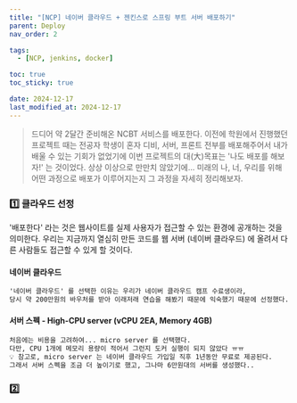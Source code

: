```yaml
---
title: "[NCP] 네이버 클라우드 + 젠킨스로 스프링 부트 서버 배포하기"
parent: Deploy
nav_order: 2

tags:
  - [NCP, jenkins, docker]

toc: true
toc_sticky: true

date: 2024-12-17
last_modified_at: 2024-12-17
---
```


>드디어 약 2달간 준비해온 NCBT 서비스를 배포한다. 이전에 학원에서 진행했던 프로젝트 때는 전공자 학생이 혼자 디비, 서버, 프론트 전부를 배포해주어서 내가 배울 수 있는 기회가 없었기에 이번 프로젝트의 대(大)목표는 '나도 배포를 해보자!' 는 것이었다. 상상 이상으로 만만치 않았기에... 미래의 나, 너, 우리를 위해 어떤 과정으로 배포가 이루어지는지 그 과정을 자세히 정리해보자.

### 1️⃣  클라우드 선정

'배포한다' 라는 것은 웹사이트를 실제 사용자가 접근할 수 있는 환경에 공개하는 것을 의미한다. 우리는 지금까지 열심히 만든 코드를 웹 서버 (네이버 클라우드) 에 올려서 다른 사람들도 접근할 수 있게 할 것이다.

#### 네이버 클라우드

``` markdown
'네이버 클라우드' 를 선택한 이유는 우리가 네이버 클라우드 캠프 수료생이라,
당시 약 200만원의 바우처를 받아 이래저래 연습을 해봤기 때문에 익숙했기 때문에 선정했다.
```

#### 서버 스펙 - High-CPU server (vCPU 2EA, Memory 4GB)

``` markdown
처음에는 비용을 고려하여... micro server 를 선택했다.
다만, CPU 1개에 메모리 용량이 적어서 그런지 도커 실행이 되지 않았다 ㅠㅠ
💡 참고로, micro server 는 네이버 클라우드 가입일 직후 1년동안 무료로 제공된다.
그래서 서버 스펙을 조금 더 높이기로 했고, 그나마 6만원대의 서버를 생성했다..
```

### 2️⃣  